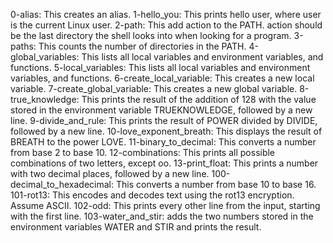 0-alias: This creates an alias.
1-hello_you: This prints hello user, where user is the current Linux user.
2-path: This add action to the PATH. action should be the last directory the shell looks into when looking for a program.
3-paths: This counts the number of directories in the PATH.
4-global_variables: This lists all local variables and environment variables, and functions.
5-local_variables: This lists all local variables and environment variables, and functions.
6-create_local_variable: This creates a new local variable.
7-create_global_variable: This creates a new global variable.
8-true_knowledge: This prints the result of the addition of 128 with the value stored in the environment variable TRUEKNOWLEDGE, followed by a new line.
9-divide_and_rule: This prints the result of POWER divided by DIVIDE, followed by a new line.
10-love_exponent_breath: This displays the result of BREATH to the power LOVE.
11-binary_to_decimal: This converts a number from base 2 to base 10.
12-combinations: This prints all possible combinations of two letters, except oo.
13-print_float: This prints a number with two decimal places, followed by a new line.
100-decimal_to_hexadecimal: This converts a number from base 10 to base 16.
101-rot13: This encodes and decodes text using the rot13 encryption. Assume ASCII.
102-odd: This prints every other line from the input, starting with the first line.
103-water_and_stir: adds the two numbers stored in the environment variables WATER and STIR and prints the result.
